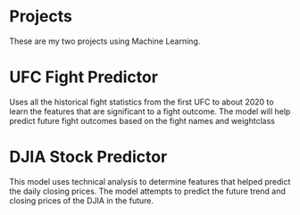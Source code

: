 # Projects
These are my two projects using Machine Learning.

# UFC Fight Predictor
Uses all the historical fight statistics from the first UFC to about 2020 to learn the features that are significant to a fight outcome.
The model will help predict future fight outcomes based on the fight names and weightclass

# DJIA Stock Predictor
This model uses technical analysis to determine features that helped predict the daily closing prices. The model attempts to predict the future trend and closing prices of the DJIA in the future.

